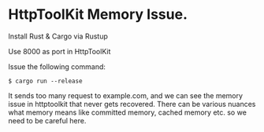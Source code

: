 # HttpToolKit Memory Issue.

Install Rust & Cargo via Rustup

Use 8000 as port in HttpToolKit

Issue the following command:

```
$ cargo run --release
```


It sends too many request to example.com, and we can see the memory issue in httptoolkit that never gets recovered. There can be various nuances what memory means like committed memory, cached memory etc. so we need to be careful here.
